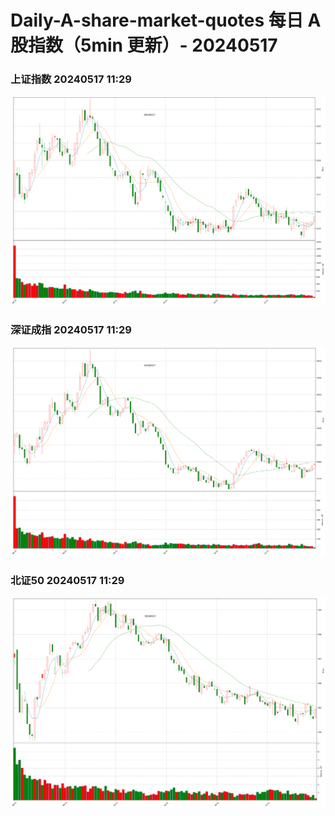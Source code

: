 
# Daily-A-share-market-quotes 每日 A 股指数（5min 更新）- 20240517

### 上证指数 20240517 11:29
![](./fig/2024/5/20240517-sh000001.png)

### 深证成指 20240517 11:29
![](./fig/2024/5/20240517-sz399001.png)

### 北证50 20240517 11:29
![](./fig/2024/5/20240517-bj899050.png)
